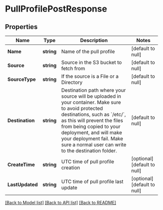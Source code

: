 # PullProfilePostResponse

## Properties
Name | Type | Description | Notes
------------ | ------------- | ------------- | -------------
**Name** | **string** | Name of the pull profile | [default to null]
**Source** | **string** | Source in the S3 bucket to fetch from | [default to null]
**SourceType** | **string** | If the source is a File or a Directory | [default to null]
**Destination** | **string** | Destination path where your source will be uploaded in your container. Make sure to avoid protected destinations, such as &#x60;/etc/&#x60;, as this will prevent the files from being copied to your deployment, and will make your deployment fail. Make sure a normal user can write to the destination folder. | [default to null]
**CreateTime** | **string** | UTC time of pull profile creation | [optional] [default to null]
**LastUpdated** | **string** | UTC time of pull profile last update | [optional] [default to null]

[[Back to Model list]](../README.md#documentation-for-models) [[Back to API list]](../README.md#documentation-for-api-endpoints) [[Back to README]](../README.md)


